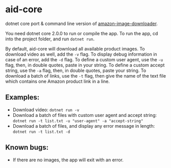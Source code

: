 # aid-core
dotnet core port &amp; command line version of [amazon-image-downloader](https://github.com/bodzaital/amazon-image-downloader).

You need dotnet core 2.0.0 to run or compile the app. To run the app, cd into the project folder, and run `dotnet run`.

By default, aid-core will download all available product images. To download video as well, add the `-v` flag. To display debug information in case of an error, add the `-d` flag. To define a custom user agent, use the `-u` flag, then, in double quotes, paste in your string. To define a custom accept string, use the `-a` flag, then, in double quotes, paste your string. To download a batch of links, use the `-t` flag, then give the name of the text file which contains one Amazon product link in a line.

## Examples:

- Download video: `dotnet run -v`
- Download a batch of files with custom user agent and accept string: `dotnet run -t list.txt -u "user-agent" -a "accept-string"`
- Download a batch of files, and display any error message in length: `dotnet run -t list.txt -d`

## Known bugs:
- If there are no images, the app will exit with an error.
